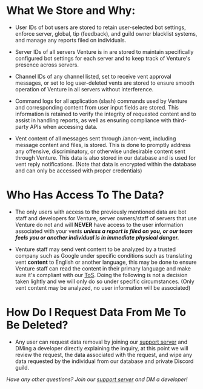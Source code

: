 # What We Store and Why:

- User IDs of bot users are stored to retain user-selected bot settings, enforce server, global, tip (feedback), and guild owner blacklist systems, and manage any reports filed on individuals.

- Server IDs of all servers Venture is in are stored to maintain specifically configured bot settings for each server and to keep track of Venture's presence across servers.

- Channel IDs of any channel listed, set to receive vent approval messages, or set to log user-deleted vents are stored to ensure smooth operation of Venture in all servers without interference.

- Command logs for all application (slash) commands used by Venture and corresponding content from user input fields are stored. This information is retained to verify the integrity of requested content and to assist in handling reports, as well as ensuring compliance with third-party APIs when accessing data.

- Vent content of all messages sent through /anon-vent, including message content and files, is stored. This is done to promptly address any offensive, discriminatory, or otherwise undesirable content sent through Venture. This data is also stored in our database and is used for vent reply notifications. (Note that data is encrypted within the database and can only be accessed with proper credentials)

# Who Has Access To The Data?

- The only users with access to the previously mentioned data are bot staff and developers for Venture, server owners/staff of servers that use Venture do not and will **NEVER** have access to the user information associated with your vents ***unless a report is filed on you, or our team feels you or another individual is in immediate physical danger.***

- Venture staff may send vent content to be analyzed by a trusted company such as Google under specific conditions such as translating vent **content** to English or another language, this may be done to ensure Venture staff can read the content in their primary language and make sure it's compliant with our [ToS](https://github.com/poperoni304/Venture-Policies/blob/02e9b68d4245b2fb33a17570c8b525a286284a99/ToS.md). Doing the following is not a decision taken lightly and we will only do so under specific circumstances. (Only vent content may be analyzed, no user information will be associated)

# How Do I Request Data From Me To Be Deleted?
- Any user can request data removal by joining our [support server](https://discord.gg/47zwGyHCtW) and DMing a developer directly explaining the inquiry, at this point we will review the request, the data associated with the request, and wipe any data requested by the individual from our database and private Discord guild.

*Have any other questions? Join our [support server](https://discord.gg/47zwGyHCtW) and DM a developer!*
